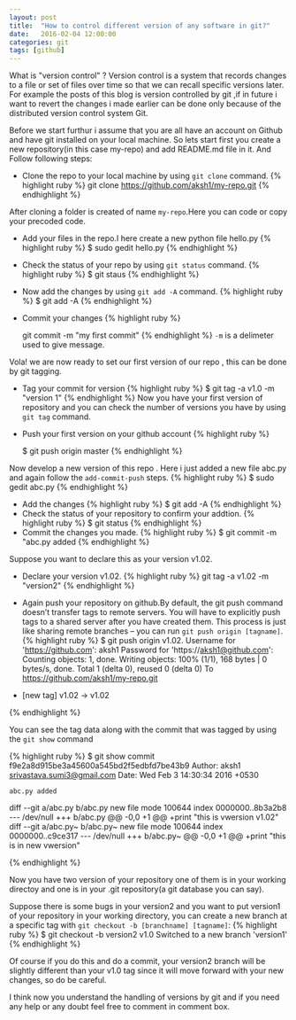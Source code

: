 ```yaml
---
layout: post
title:  "How to control different version of any software in git?"
date:   2016-02-04 12:00:00
categories: git
tags: [github]
---
```


What is "version control" ?
 Version control is a system that records changes to a file or set of files over time so that we can recall specific versions later.
 For example the posts of this blog is version controlled by git ,if in future i want to revert the changes i made earlier can be done only because of the distributed version control system Git.

Before we start furthur i assume that you are all have an account on Github and have git installed on your local machine.
So lets start first you create a new repository(in this case my-repo) and add README.md file in it.
And Follow following steps:

 + Clone the repo to your local machine by using `git clone`  command.
{% highlight ruby %}
git clone https://github.com/aksh1/my-repo.git
{% endhighlight %}

After cloning a folder is created of name `my-repo`.Here you can code or copy your precoded code.

 + Add your  files in the repo.I here create a new python file hello.py 
	{% highlight ruby %}
	 $ sudo gedit hello.py
{% endhighlight %}

 + Check  the status of your repo by using `git status` command.
	{% highlight ruby %}
	$ git staus
{% endhighlight %}
+ Now add the changes by using `git add -A`  command.
	{% highlight ruby %}
	$ git add -A
{% endhighlight %}
+ Commit your changes 
	{% highlight ruby %}

   git commit -m "my first commit"
{% endhighlight %}
 `-m` is a delimeter used to give message.

Vola! we are now ready to set our first version of our repo , this can be done by git tagging. 

+ Tag your commit for version
	{% highlight ruby %}
    $ git tag -a v1.0 -m "version 1"
{% endhighlight %}
Now you have your first version of repository and you can check the number of versions you have by using `git tag` command.
+ Push your first version on your github account 
	{% highlight ruby %}

   $ git push origin master
{% endhighlight %}

Now develop a new version of this repo . Here i just added a new file abc.py and again follow the `add-commit-push` steps.
{% highlight ruby %}
	 $ sudo gedit abc.py
{% endhighlight %}


+ Add the changes
{% highlight ruby %}
 $ git add -A 
{% endhighlight %}
+ Check the status of your repository to confirm your addtion.
{% highlight ruby %}
 $ git status
{% endhighlight %}
+ Commit the changes you made.
{% highlight ruby %}
  $ git commit -m "abc.py added
{% endhighlight %}


 Suppose you want to declare this as your version v1.02.
+ Declare your version v1.02.
{% highlight ruby %}
 git tag -a v1.02 -m "version2"
{% endhighlight %}


+ Again push your repository on github.By default, the git push command doesn’t transfer tags to remote servers. You will have to explicitly push tags to a shared server after you have created them. This process is just like sharing remote branches – you can run `git push origin [tagname]`.
{% highlight ruby %}
   $ git push origin v1.02.
Username for 'https://github.com': aksh1
Password for 'https://aksh1@github.com': 
Counting objects: 1, done.
Writing objects: 100% (1/1), 168 bytes | 0 bytes/s, done.
Total 1 (delta 0), reused 0 (delta 0)
To https://github.com/aksh1/my-repo.git
 * [new tag]         v1.02 -> v1.02

{% endhighlight %}


You can see the tag data along with the commit that was tagged by using the `git show` command

{% highlight ruby %}
$ git show
commit f9e2a8d915be3a45600a545bd2f5edbfd7be43b9
Author: aksh1 <srivastava.sumi3@gmail.com>
Date:   Wed Feb 3 14:30:34 2016 +0530

    abc.py added

diff --git a/abc.py b/abc.py
new file mode 100644
index 0000000..8b3a2b8
--- /dev/null
+++ b/abc.py
@@ -0,0 +1 @@
+print "this is  vwersion v1.02"
diff --git a/abc.py~ b/abc.py~
new file mode 100644
index 0000000..c9ce317
--- /dev/null
+++ b/abc.py~
@@ -0,0 +1 @@
+print "this is in new vwersion"

{% endhighlight %}

   



Now you have two version of your repository one of them is in your working directoy and one is in your .git repository(a git database you can say).

Suppose there is some bugs in your version2 and you want to put version1 of your repository in your working directory, you can create a new branch at a specific tag with `git checkout -b [branchname] [tagname]`:
{% highlight ruby %}
$ git checkout -b version2 v1.0
Switched to a new branch 'version1'
{% endhighlight %}


Of course if you do this and do a commit, your version2 branch will be slightly different than your v1.0 tag since it will move forward with your new changes, so do be careful.

I think now you understand the handling of versions by git and if you need any help or any doubt feel free to comment in comment box.






